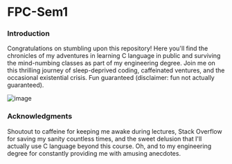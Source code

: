 # FPC-Sem1

### Introduction
Congratulations on stumbling upon this repository! Here you'll find the chronicles of my adventures in learning C language in public and surviving the mind-numbing classes as part of my engineering degree.
Join me on this thrilling journey of sleep-deprived coding, caffeinated ventures, and the occasional existential crisis. Fun guaranteed (disclaimer: fun not actually guaranteed).

![image](https://github.com/TaufeeqRiyaz/FPC-Sem1/assets/74425589/886cda79-4c8f-4683-92b2-553d11438428)

### Acknowledgments
Shoutout to caffeine for keeping me awake during lectures, Stack Overflow for saving my sanity countless times, and the sweet delusion that I'll actually use C language beyond this course. Oh, and to my engineering degree for constantly providing me with amusing anecdotes.
